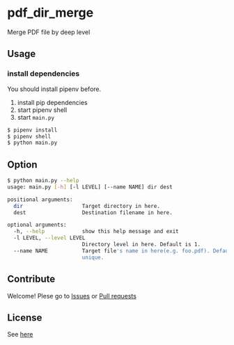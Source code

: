 # pdf_dir_merge
Merge PDF file by deep level

## Usage
### install dependencies
You should install pipenv before.
1. install pip dependencies
2. start pipenv shell
3. start `main.py`
```bash
$ pipenv install
$ pipenv shell
$ python main.py
```

## Option
```bash
$ python main.py --help
usage: main.py [-h] [-l LEVEL] [--name NAME] dir dest

positional arguments:
  dir                   Target directory in here.
  dest                  Destination filename in here.

optional arguments:
  -h, --help            show this help message and exit
  -l LEVEL, --level LEVEL
                        Directory level in here. Default is 1.
  --name NAME           Target file's name in here(e.g. foo.pdf). Default is
                        unique.

```

## Contribute
Welcome!
Plese go to [Issues](https://github.com/equanz/pdf_dir_merge/issues) or [Pull requests](https://github.com/equanz/pdf_dir_merge/pulls)

## License
See [here](https://github.com/equanz/pdf_dir_merge/blob/master/LICENSE.txt)

